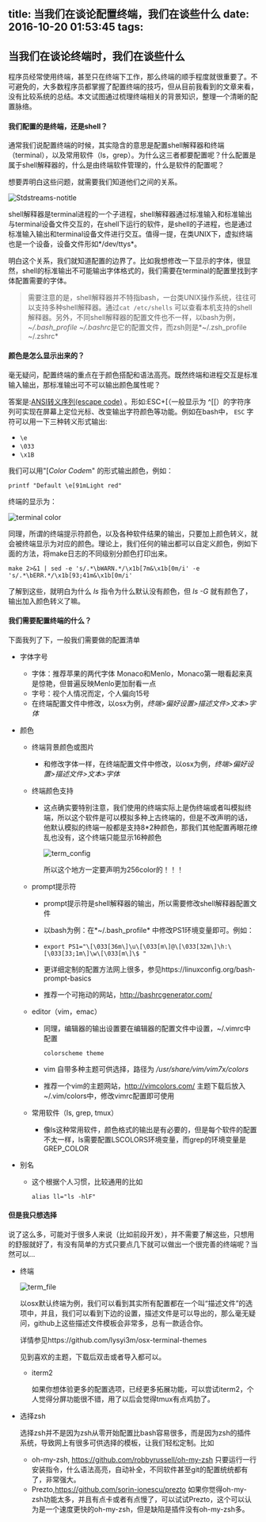 title: 当我们在谈论配置终端，我们在谈些什么
date: 2016-10-20 01:53:45
tags:
---

## 当我们在谈论终端时，我们在谈些什么

程序员经常使用终端，甚至只在终端下工作，那么终端的顺手程度就很重要了。不可避免的，大多数程序员都掌握了配置终端的技巧，但从目前我看到的文章来看，没有比较系统的总结。本文试图通过梳理终端相关的背景知识，整理一个清晰的配置脉络。

#### 我们配置的是终端，还是shell？

通常我们说配置终端的时候，其实隐含的意思是配置shell解释器和终端（terminal），以及常用软件（ls，grep）。为什么这三者都要配置呢？什么配置是属于shell解释器的，什么是由终端软件管理的，什么是软件的配置呢？

想要弄明白这些问题，就需要我们知道他们之间的关系。

 ![Stdstreams-notitle](/img/Stdstreams-notitle.svg)

shell解释器是terminal进程的一个子进程，shell解释器通过标准输入和标准输出与terminal设备文件交互的，在shell下运行的软件，是shell的子进程，也是通过标准输入输出和terminal设备文件进行交互。值得一提，在类UNIX下，虚拟终端也是一个设备，设备文件形如*/dev/ttys*。

明白这个关系，我们就知道配置的边界了。比如我想修改一下显示的字体，很显然，shell的标准输出不可能输出字体格式的，我们需要在terminal的配置里找到字体配置需要的字体。

> 需要注意的是，shell解释器并不特指bash，一台类UNIX操作系统，往往可以支持多种shell解释器。通过`cat /etc/shells` 可以查看本机支持的shell解释器。另外，不同shell解释器的配置文件也不一样，以bash为例，*~/.bash_profile ~/.bashrc*是它的配置文件，而zsh则是*~/.zsh_profile ~/.zshrc*

#### 颜色是怎么显示出来的？

毫无疑问，配置终端的重点在于颜色搭配和语法高亮。既然终端和进程交互是标准输入输出，那标准输出可不可以输出颜色属性呢？

答案是:[ANSI转义序列(escape code)](https://en.wikipedia.org/wiki/ANSI_escape_code) 。形如:ESC+[（一般显示为 ^[[）的字符序列可实现在屏幕上定位光标、改变输出字符颜色等功能。例如在bash中， `ESC` 字符可以用一下三种转义形式输出:

- `\e`
- `\033`
- `\x1B`

我们可以用"<ESC>[*Color Code*m"    的形式输出颜色，例如：

```shell
printf "Default \e[91mLight red"
```

终端的显示为：

 ![terminal color](/img/term_color.png)

同理，所谓的终端提示符颜色，以及各种软件结果的输出，只要加上颜色转义，就会被终端显示为对应的颜色。理论上，我们任何的输出都可以自定义颜色，例如下面的方法，将make日志的不同级别分颜色打印出来。

```shell
make 2>&1 | sed -e 's/.*\bWARN.*/\x1b[7m&\x1b[0m/i' -e 's/.*\bERR.*/\x1b[93;41m&\x1b[0m/i'
```

了解到这些，就明白为什么 *ls* 指令为什么默认没有颜色，但 *ls -G* 就有颜色了，输出加入颜色转义了嘛。

#### 我们需要配置终端的什么？

下面我列了下，一般我们需要做的配置清单

* 字体字号

  * 字体：推荐苹果的两代字体 Monaco和Menlo，Monaco第一眼看起来真是惊艳，但普遍反映Menlo更加耐看一点
  * 字号：视个人情况而定，个人偏向15号
  * 在终端配置文件中修改，以osx为例，*终端>偏好设置>描述文件>文本>字体*

* 颜色

  * 终端背景颜色或图片

    * 和修改字体一样，在终端配置文件中修改，以osx为例，*终端>偏好设置>描述文件>文本>字体*

  * 终端颜色支持

    * 这点确实要特别注意，我们使用的终端实际上是伪终端或者叫模拟终端，所以这个软件是可以模拟多种上古终端的，但是不改声明的话，他默认模拟的终端一般都是支持8*2种颜色，那我们其他配置再眼花缭乱也没有，这个终端只能显示16种颜色

       ![term_config](/img/term_config.png)

      所以这个地方一定要声明为256color的！！！


  * prompt提示符

    * prompt提示符是shell解释器的输出，所以需要修改shell解释器配置文件

    * 以bash为例：在*~/.bash_profile* 中修改PS1环境变量即可。例如：

    * ```shell
      export PS1="\[\033[36m\]\u\[\033[m\]@\[\033[32m\]\h:\[\033[33;1m\]\w\[\033[m\]\$ "  
      ```

    * 更详细定制的配置方法网上很多，参见https://linuxconfig.org/bash-prompt-basics

    * 推荐一个可拖动的网站，http://bashrcgenerator.com/

  * editor（vim，emac）

    * 同理，编辑器的输出设置要在编辑器的配置文件中设置，~/.vimrc中 配置

      ```shell
      colorscheme theme
      ```

    * vim 自带多种主题可供选择，路径为 */usr/share/vim/vim7x/colors*

    * 推荐一个vim的主题网站，http://vimcolors.com/
    主题下载后放入~/.vim/colors中，修改vimrc配置即可使用

  * 常用软件（ls, grep, tmux）

    * 像ls这种常用软件，颜色格式的输出是有必要的，但是每个软件的配置不太一样，ls需要配置LSCOLORS环境变量，而grep的环境变量是GREP_COLOR

* 别名

  * 这个根据个人习惯，比较通用的比如

    ```shell
    alias ll="ls -hlF"
    ```



#### 但是我只想选择

说了这么多，可能对于很多人来说（比如前段开发），并不需要了解这些，只想用的舒服就好了，有没有简单的方式只要点几下就可以做出一个很完善的终端呢？当然可以...

* 终端

   ![term_file](/img/term_file.png)

  以osx默认终端为例，我们可以看到其实所有配置都在一个叫“描述文件”的选项中，并且，我们可以看到下边的设置，描述文件是可以导出的，那么毫无疑问，github上这些描述文件模板会非常多，总有一款适合你。

  详情参见https://github.com/lysyi3m/osx-terminal-themes

  见到喜欢的主题，下载后双击或者导入都可以。

  * iterm2

    如果你想体验更多的配置选项，已经更多拓展功能，可以尝试iterm2，个人觉得分屏功能很不错，用了以后会觉得tmux有点鸡肋了。

* 选择zsh

  选择zsh并不是因为zsh从零开始配置比bash容易很多，而是因为zsh的插件系统，导致网上有很多可供选择的模板，让我们轻松定制。比如

  * oh-my-zsh,  https://github.com/robbyrussell/oh-my-zsh 只要运行一行安装指令，什么语法高亮，自动补全，不同软件甚至git的配置统统都有了，非常强大。
  * Prezto,https://github.com/sorin-ionescu/prezto 如果你觉得oh-my-zsh功能太多，并且有点卡或者有点慢了，可以试试Prezto，这个可以认为是一个速度更快的oh-my-zsh，但是缺陷是插件没有oh-my-zsh多。

  ​









